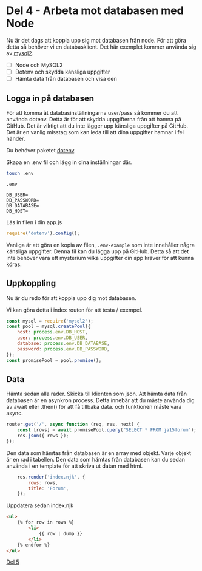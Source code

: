 # Del 4 - Arbeta mot databasen med Node

Nu är det dags att koppla upp sig mot databasen från node. För att göra detta så behöver vi en databasklient. Det här exemplet kommer använda sig av [mysql2](https://www.npmjs.com/package/mysql2).

- [ ] Node och MySQL2
- [ ] Dotenv och skydda känsliga uppgifter
- [ ] Hämta data från databasen och visa den

## Logga in på databasen

För att komma åt databasinställningarna user/pass så kommer du att använda dotenv. Detta är för att skydda uppgifterna från att hamna på GitHub. Det är viktigt att du inte lägger upp känsliga uppgifter på GitHub. Det är en vanlig misstag som kan leda till att dina uppgifter hamnar i fel händer.

Du behöver paketet [dotenv](https://www.npmjs.com/package/dotenv).

 Skapa en .env fil och lägg in dina inställningar där.

```bash
touch .env
```

`.env`
```
DB_USER=
DB_PASSWORD=
DB_DATABASE=
DB_HOST=
```

Läs in filen i din app.js

```js
require('dotenv').config();
```

Vanliga är att göra en kopia av filen, `.env-example` som inte innehåller några känsliga uppgifter. Denna fil kan du lägga upp på GitHub. Detta så att det inte behöver vara ett mysterium vilka uppgifter din app kräver för att kunna köras.

## Uppkoppling

Nu är du redo för att koppla upp dig mot databasen.

Vi kan göra detta i index routen för att testa / exempel.

```js
const mysql = require('mysql2');
const pool = mysql.createPool({
    host: process.env.DB_HOST,
    user: process.env.DB_USER,
    database: process.env.DB_DATABASE,
    password: process.env.DB_PASSWORD,
});
const promisePool = pool.promise();
```

## Data

Hämta sedan alla rader. Skicka till klienten som json.
Att hämta data från databasen är en asynkron process. Detta innebär att du måste använda dig av await eller .then() för att få tillbaka data. och funktionen måste vara async.

```js
router.get('/', async function (req, res, next) {
    const [rows] = await promisePool.query("SELECT * FROM ja15forum");
    res.json({ rows });
});
```

Den data som hämtas från databasen är en array med objekt. Varje objekt är en rad i tabellen.
Den data som hämtas från databasen kan du sedan använda i en template för att skriva ut datan med html.

```js
    res.render('index.njk', {
        rows: rows,
        title: 'Forum',
    });
```

Uppdatera sedan index.njk

```html
<ul>
    {% for row in rows %}
        <li>
            {{ row | dump }}
        </li>
    {% endfor %}
</ul>
```

[Del 5](part-5.md)